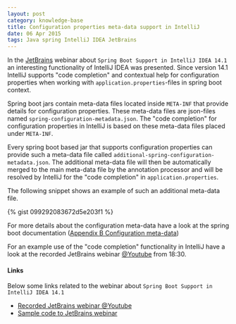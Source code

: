 ```yaml
---
layout: post
category: knowledge-base
title: Configuration properties meta-data support in IntelliJ
date: 06 Apr 2015
tags: Java spring IntelliJ IDEA JetBrains
---
```


In the [JetBrains](https://www.jetbrains.com) webinar about `Spring Boot Support in IntelliJ IDEA 14.1` an interesting functionality of IntelliJ IDEA was presented. Since version 14.1 IntelliJ supports "code completion" and contextual help for configuration properties when working with `application.properties`-files in spring boot context.


Spring boot jars contain meta-data files located inside `META-INF` that provide details for configuration properties. These meta-data files are json-files named `spring-configuration-metadata.json`. The "code completion" for configuration properties in IntelliJ is based on these meta-data files placed under `META-INF`.

Every spring boot based jar that supports configuration properties can provide such a meta-data file called `additional-spring-configuration-metadata.json`. The additional meta-data file will then be automatically merged to the main meta-data file by the annotation processor and will be resolved by IntelliJ for the "code completion" in `application.properties`.

The following snippet shows an example of such an additional meta-data file.

{% gist 099292083672d5e203f1 %}

For more details about the configuration meta-data have a look at the spring boot documentation ([Appendix B Configuration meta-data](http://docs.spring.io/spring-boot/docs/current/reference/html/configuration-metadata.html))

For an example use of the "code completion" functionality in IntelliJ have a look at the recorded JetBrains webinar [@Youtube](https://www.youtube.com/watch?v=IUb52gHQGLE) from 18:30.


#### Links

Below some links related to the webinar about `Spring Boot Support in IntelliJ IDEA 14.1`

* [Recorded JetBrains webinar @Youtube](https://www.youtube.com/watch?v=IUb52gHQGLE)
* [Sample code to JetBrains webinar](https://github.com/snicoll-demos/spring-boot-intellij-idea-webinar)